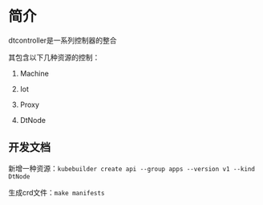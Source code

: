 # 简介

dtcontroller是一系列控制器的整合

其包含以下几种资源的控制：

1. Machine

2. Iot

3. Proxy

4. DtNode

## 开发文档

新增一种资源：`kubebuilder create api --group apps --version v1 --kind DtNode`

生成crd文件：`make manifests`
